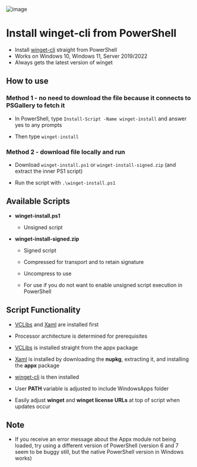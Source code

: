 
![image](https://user-images.githubusercontent.com/49938263/164990481-a82586ac-db45-42b1-b543-c3756eafe045.png)
# Install winget-cli from PowerShell

- Install [winget-cli](https://github.com/microsoft/winget-cli) straight from PowerShell
- Works on Windows 10, Windows 11, Server 2019/2022
- Always gets the latest version of winget
  

## How to use 

### Method 1 - no need to download the file because it connects to PSGallery to fetch it

- In PowerShell, type `Install-Script -Name winget-install` and answer yes to any prompts

- Then type `winget-install`

### Method 2 - download file locally and run

- Download `winget-install.ps1` or `winget-install-signed.zip` (and extract the inner PS1 script)

- Run the script with `.\winget-install.ps1`

  

## Available Scripts

-  **winget-install.ps1**

	- Unsigned script

-  **winget-install-signed.zip**

	- Signed script

	- Compressed for transport and to retain signature

	- Uncompress to use

	- For use if you do not want to enable unsigned script execution in PowerShell

  

## Script Functionality

  

- [VCLibs](https://docs.microsoft.com/en-gb/troubleshoot/developer/visualstudio/cpp/libraries/c-runtime-packages-desktop-bridge#how-to-install-and-update-desktop-framework-packages) and [Xaml](https://www.nuget.org/packages/Microsoft.UI.Xaml/) are installed first

- Processor architecture is determined for prerequisites

- [VCLibs](https://docs.microsoft.com/en-gb/troubleshoot/developer/visualstudio/cpp/libraries/c-runtime-packages-desktop-bridge#how-to-install-and-update-desktop-framework-packages) is installed straight from the appx package

- [Xaml](https://www.nuget.org/packages/Microsoft.UI.Xaml/) is installed by downloading the **nupkg**, extracting it, and installing the **appx** package

- [winget-cli](https://github.com/microsoft/winget-cli) is then installed

- User **PATH** variable is adjusted to include WindowsApps folder

- Easily adjust **winget** and **winget license URLs** at top of script when updates occur

  

## Note

  

- If you receive an error message about the Appx module not being loaded, try using a different version of PowerShell (version 6 and 7 seem to be buggy still, but the native PowerShell version in Windows works)